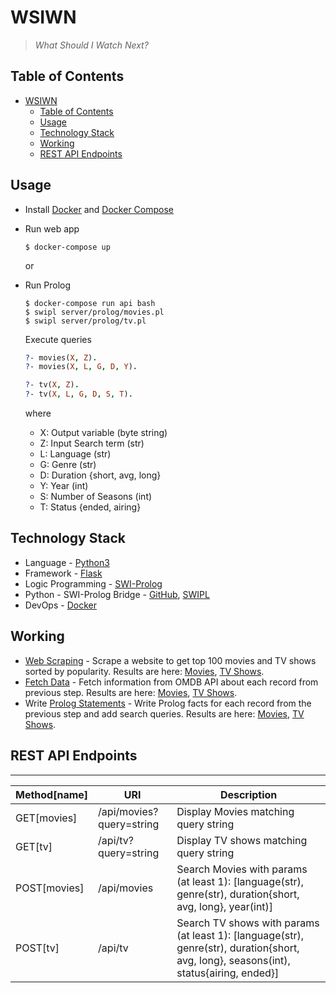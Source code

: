 # WSIWN

> *What Should I Watch Next?*

## Table of Contents

- [WSIWN](#wsiwn)
  - [Table of Contents](#table-of-contents)
  - [Usage](#usage)
  - [Technology Stack](#technology-stack)
  - [Working](#working)
  - [REST API Endpoints](#rest-api-endpoints)

## Usage

- Install [Docker](https://hub.docker.com/search/?type=edition&offering=community) and [Docker Compose](https://docs.docker.com/compose/install/)

- Run web app

    ```shell
    $ docker-compose up
    ```

    or

- Run Prolog

    ```shell
    $ docker-compose run api bash
    $ swipl server/prolog/movies.pl
    $ swipl server/prolog/tv.pl
    ```

    Execute queries
    ```prolog
    ?- movies(X, Z).
    ?- movies(X, L, G, D, Y).

    ?- tv(X, Z).
    ?- tv(X, L, G, D, S, T).
    ```

    where

    - X: Output variable (byte string)
    - Z: Input Search term (str)
    - L: Language (str)
    - G: Genre (str)
    - D: Duration {short, avg, long}
    - Y: Year (int)
    - S: Number of Seasons (int)
    - T: Status {ended, airing}

## Technology Stack

- Language - [Python3](https://www.python.org)
- Framework - [Flask](https://palletsprojects.com/p/flask/)
- Logic Programming - [SWI-Prolog](http://www.swi-prolog.org)
- Python - SWI-Prolog Bridge - [GitHub](https://github.com/yuce/pyswip), [SWIPL](http://www.swi-prolog.org/contrib/)
- DevOps - [Docker](https://www.docker.com/get-started)

## Working

- [Web Scraping](https://github.com/nirantak/wsiwn/blob/master/server/scripts/scraper.py) - Scrape a website to get top 100 movies and TV shows sorted by popularity. Results are here: [Movies](https://github.com/nirantak/wsiwn/blob/master/server/data/movies.txt), [TV Shows](https://github.com/nirantak/wsiwn/blob/master/server/data/tv.txt).
- [Fetch Data](https://github.com/nirantak/wsiwn/blob/master/server/scripts/seed_data.py#L15) - Fetch information from OMDB API about each record from previous step. Results are here: [Movies](https://github.com/nirantak/wsiwn/blob/master/server/data/movies.json), [TV Shows](https://github.com/nirantak/wsiwn/blob/master/server/data/tv.json).
- Write [Prolog Statements](https://github.com/nirantak/wsiwn/blob/master/server/scripts/seed_data.py#L49) - Write Prolog facts for each record from the previous step and add search queries. Results are here: [Movies](https://github.com/nirantak/wsiwn/blob/master/server/prolog/movies.pl), [TV Shows](https://github.com/nirantak/wsiwn/blob/master/server/prolog/tv.pl).

## REST API Endpoints

---
| Method[name] | URI                      | Description                                                                                                                            |
| ------------ | ------------------------ | -------------------------------------------------------------------------------------------------------------------------------------- |
| GET[movies]  | /api/movies?query=string | Display Movies matching query string                                                                                                   |
| GET[tv]      | /api/tv?query=string     | Display TV shows matching query string                                                                                                 |
| POST[movies] | /api/movies              | Search Movies with params (at least 1): [language(str), genre(str), duration{short, avg, long}, year(int)]                             |
| POST[tv]     | /api/tv                  | Search TV shows with params (at least 1): [language(str), genre(str), duration{short, avg, long}, seasons(int), status{airing, ended}] |
